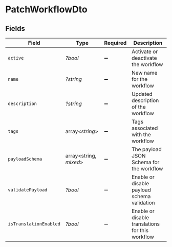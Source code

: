 # PatchWorkflowDto


## Fields

| Field                                            | Type                                             | Required                                         | Description                                      |
| ------------------------------------------------ | ------------------------------------------------ | ------------------------------------------------ | ------------------------------------------------ |
| `active`                                         | *?bool*                                          | :heavy_minus_sign:                               | Activate or deactivate the workflow              |
| `name`                                           | *?string*                                        | :heavy_minus_sign:                               | New name for the workflow                        |
| `description`                                    | *?string*                                        | :heavy_minus_sign:                               | Updated description of the workflow              |
| `tags`                                           | array<*string*>                                  | :heavy_minus_sign:                               | Tags associated with the workflow                |
| `payloadSchema`                                  | array<string, *mixed*>                           | :heavy_minus_sign:                               | The payload JSON Schema for the workflow         |
| `validatePayload`                                | *?bool*                                          | :heavy_minus_sign:                               | Enable or disable payload schema validation      |
| `isTranslationEnabled`                           | *?bool*                                          | :heavy_minus_sign:                               | Enable or disable translations for this workflow |